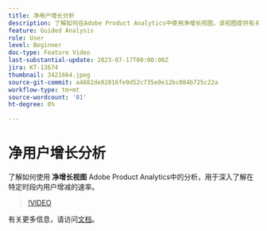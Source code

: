 ```yaml
---
title: 净用户增长分析
description: 了解如何在Adobe Product Analytics中使用净增长视图，该视图提供有关特定时段内用户增减速率的洞察。
feature: Guided Analysis
role: User
level: Beginner
doc-type: Feature Video
last-substantial-update: 2023-07-17T00:00:00Z
jira: KT-13674
thumbnail: 3421664.jpeg
source-git-commit: a4882de82016fe9d52c735e0e12bc084b725c22a
workflow-type: tm+mt
source-wordcount: '81'
ht-degree: 8%

---
```



# 净用户增长分析

了解如何使用 **净增长视图** Adobe Product Analytics中的分析，用于深入了解在特定时段内用户增减的速率。

>[!VIDEO](https://video.tv.adobe.com/v/3421664/?learn=on)

有关更多信息，请访问[文档](https://experienceleague.adobe.com/docs/analytics-platform/using/guided-analysis/user-growth/net-growth.html)。
